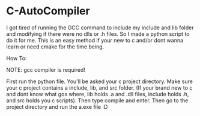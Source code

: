 # C-AutoCompiler
I got tired of running the GCC command to include my include and lib folder and modifying if there were no dlls or .h files. So I made a python script to do it for me. This is an easy method if your new to c and/or dont wanna learn or need cmake for the time being.

How To:

NOTE: gcc compiler is required!


First run the python file. You'll be asked your c project directory. Make sure your c project contains a include, lib, and src folder. (If your brand new to c and dont know what gos where, lib holds .a and .dll files, include holds .h, and src holds you c scripts). 
Then type compile and enter. Then go to the project directory and run the a.exe file :D
